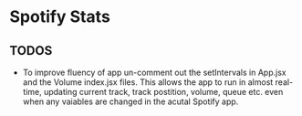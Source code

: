 # Spotify Stats

## TODOS

- To improve fluency of app un-comment out the setIntervals in App.jsx and the Volume index.jsx files. This allows the app to run in almost real-time, updating current track, track postition, volume, queue etc. even when any vaiables are changed in the acutal Spotify app.
